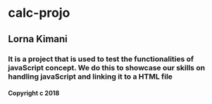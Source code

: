 # calc-projo
## Lorna Kimani
### It is a project that is used to test the functionalities of javaScript concept. We do this to showcase our skills on handling javaScript and linking it to a HTML file
#### Copyright c 2018
